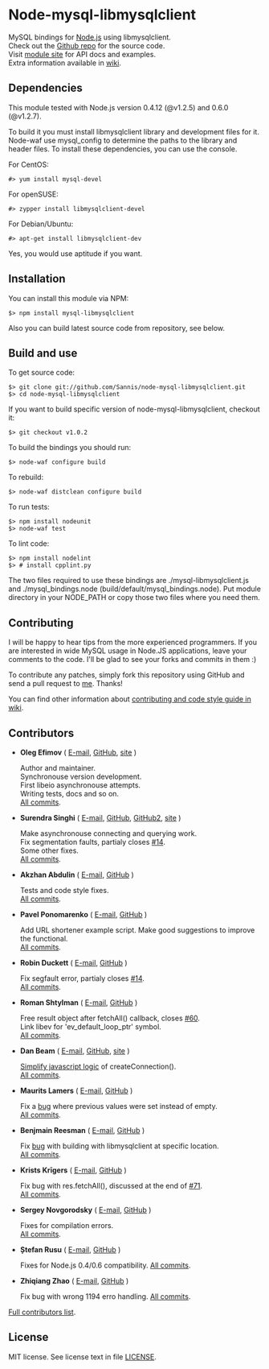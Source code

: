 Node-mysql-libmysqlclient
=========================

MySQL bindings for [Node.js] using libmysqlclient.  
Check out the [Github repo] for the source code.  
Visit [module site] for API docs and examples.  
Extra information available in [wiki].

[Node.js]: http://nodejs.org/
[Github repo]: https://github.com/Sannis/node-mysql-libmysqlclient
[module site]: http://sannis.github.com/node-mysql-libmysqlclient
[wiki]: https://github.com/Sannis/node-mysql-libmysqlclient/wiki


Dependencies
------------

This module tested with Node.js version 0.4.12 (@v1.2.5) and 0.6.0 (@v1.2.7).

To build it you must install libmysqlclient library and development files for it.
Node-waf use mysql_config to determine the paths to the library and header files.
To install these dependencies, you can use the console.

For CentOS:

    #> yum install mysql-devel

For openSUSE:

    #> zypper install libmysqlclient-devel

For Debian/Ubuntu:

    #> apt-get install libmysqlclient-dev

Yes, you would use aptitude if you want.


Installation
------------

You can install this module via NPM:

    $> npm install mysql-libmysqlclient

Also you can build latest source code from repository, see below.


Build and use
-------------

To get source code:

    $> git clone git://github.com/Sannis/node-mysql-libmysqlclient.git
    $> cd node-mysql-libmysqlclient

If you want to build specific version of node-mysql-libmysqlclient, checkout it:

    $> git checkout v1.0.2

To build the bindings you should run:

    $> node-waf configure build

To rebuild:

    $> node-waf distclean configure build

To run tests:

    $> npm install nodeunit
    $> node-waf test

To lint code:

    $> npm install nodelint
    $> # install cpplint.py

The two files required to use these bindings are ./mysql-libmysqlclient.js and
./mysql\_bindings.node (build/default/mysql\_bindings.node).
Put module directory in your NODE_PATH or copy those two files where you need them.


Contributing
------------

I will be happy to hear tips from the more experienced programmers.
If you are interested in wide MySQL usage in Node.JS applications,
leave your comments to the code.
I'll be glad to see your forks and commits in them :)

To contribute any patches, simply fork this repository using GitHub
and send a pull request to [me](https://github.com/Sannis). Thanks!

You can find other information about [contributing and code style guide in wiki](https://github.com/Sannis/node-mysql-libmysqlclient/wiki/contributing).


Contributors
------------

* **Oleg Efimov** ( [E-mail](mailto:efimovov@gmail.com), [GitHub](https://github.com/Sannis), [site](http://sannis.ru) \)

  Author and maintainer.  
  Synchronouse version development.  
  First libeio asynchronouse attempts.  
  Writing tests, docs and so on.  
  [All commits](https://github.com/Sannis/node-mysql-libmysqlclient/commits/master?author=Sannis).


* **Surendra Singhi** ( [E-mail](mailto:ssinghi@kreeti.com), [GitHub](https://github.com/ssinghi), [GitHub2](https://github.com/kreetitech), [site](http://ssinghi.kreeti.com) \)

  Make asynchronouse connecting and querying work.  
  Fix segmentation faults, partialy closes [#14](https://github.com/Sannis/node-mysql-libmysqlclient/issues/14/find).  
  Some other fixes.  
  [All commits](https://github.com/Sannis/node-mysql-libmysqlclient/commits/master?author=ssinghi).


* **Akzhan Abdulin** ( [E-mail](mailto:akzhan.abdulin@gmail.com), [GitHub](https://github.com/akzhan) \)

  Tests and code style fixes.  
  [All commits](https://github.com/Sannis/node-mysql-libmysqlclient/commits/master?author=akzhan).


* **Pavel Ponomarenko** ( [E-mail](mailto:shocksilien@gmail.com), [GitHub](https://github.com/theshock) \)

  Add URL shortener example script. Make good suggestions to improve the functional.  
  [All commits](https://github.com/Sannis/node-mysql-libmysqlclient/commits/master?author=theshock).


* **Robin Duckett** ( [E-mail](mailto:robin.duckett@gmail.com), [GitHub](https://github.com/robinduckett) \)

  Fix segfault error, partialy closes [#14](https://github.com/Sannis/node-mysql-libmysqlclient/issues/14/find).  
  [All commits](https://github.com/Sannis/node-mysql-libmysqlclient/commits/master?author=robinduckett).


* **Roman Shtylman** ( [E-mail](mailto:shtylman@gmail.com), [GitHub](https://github.com/shtylman) \)

  Free result object after fetchAll() callback, closes [#60](https://github.com/Sannis/node-mysql-libmysqlclient/issues/60/find).  
  Link libev for 'ev_default_loop_ptr' symbol.  
  [All commits](https://github.com/Sannis/node-mysql-libmysqlclient/commits/master?author=shtylman).


* **Dan Beam** ( [E-mail](mailto:dan@danbeam.org), [GitHub](https://github.com/danbeam), [site](http://danbeam.org) \)

  [Simplify javascript logic](https://github.com/Sannis/node-mysql-libmysqlclient/commit/97040c3e7a5d4673ca6f340d8a9bc69da8e398d8) of createConnection().  
  [All commits](https://github.com/Sannis/node-mysql-libmysqlclient/commits/master?author=danbeam).


* **Maurits Lamers** ( [E-mail](mailto:maurits@weidestraat.nl), [GitHub](https://github.com/mauritslamers) \)

  Fix a [bug](https://github.com/Sannis/node-mysql-libmysqlclient/commit/c4071181404362b60b9d3a3aed9784b25459fffa) where previous values were set instead of empty.  
  [All commits](https://github.com/Sannis/node-mysql-libmysqlclient/commits/master?author=mauritslamers).


* **Benjmain Reesman** ( [E-mail](mailto:ben.reesman@gmail.com), [GitHub](https://github.com/benreesman) \)

  Fix [bug](https://github.com/Sannis/node-mysql-libmysqlclient/issues/50/find) with building with libmysqlclient at specific location.  
  [All commits](https://github.com/Sannis/node-mysql-libmysqlclient/commits/master?author=benreesman).


* **Krists Krīgers** ( [E-mail](mailto:kristsk@cdi.lv), [GitHub](https://github.com/kristsk) \)

  Fix bug with res.fetchAll(), discussed at the end of [#71](https://github.com/Sannis/node-mysql-libmysqlclient/issues/71/find).  
  [All commits](https://github.com/Sannis/node-mysql-libmysqlclient/commits/master?author=kristsk).


* **Sergey Novgorodsky** ( [E-mail](mailto:svnovgorodsky@hotmail.com), [GitHub](https://github.com/snovgorodsky) \)

  Fixes for compilation errors.  
  [All commits](https://github.com/Sannis/node-mysql-libmysqlclient/commits/master?author=snovgorodsky).


* **Ștefan Rusu** ( [E-mail](mailto:saltwaterc@gmail.com), [GitHub](https://github.com/SaltwaterC) \)

  Fixes for Node.js 0.4/0.6 compatibility.
  [All commits](https://github.com/Sannis/node-mysql-libmysqlclient/commits/master?author=SaltwaterC).


* **Zhiqiang Zhao** ( [E-mail](mailto:zzqvincent@gmail.com), [GitHub](https://github.com/vincent-zhao) \)

  Fix bug with wrong 1194 erro handling.
  [All commits](https://github.com/Sannis/node-mysql-libmysqlclient/commits/master?author=vincent-zhao).

[Full contributors list](https://github.com/Sannis/node-mysql-libmysqlclient/contributors).


License
-------

MIT license. See license text in file [LICENSE](https://github.com/Sannis/node-mysql-libmysqlclient/blob/master/LICENSE).

